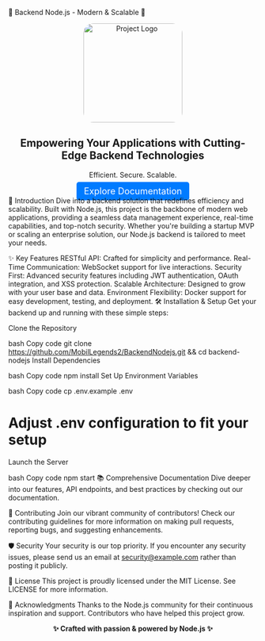 🌟 Backend Node.js - Modern & Scalable 🌟
<div align="center">
  <img src="https://i.goopics.net/ykvm7r.jpg" alt="Project Logo" width="200" style="border-radius: 20px;"/>
  <h2>Empowering Your Applications with Cutting-Edge Backend Technologies</h2>
  <p>Efficient. Secure. Scalable.</p>
  <a href="link-to-documentation" style="background-color: #007BFF; color: white; padding: 8px 15px; border-radius: 5px; text-decoration: none; font-size: 18px;">Explore Documentation</a>
</div>
🚀 Introduction
Dive into a backend solution that redefines efficiency and scalability. Built with Node.js, this project is the backbone of modern web applications, providing a seamless data management experience, real-time capabilities, and top-notch security. Whether you're building a startup MVP or scaling an enterprise solution, our Node.js backend is tailored to meet your needs.

✨ Key Features
RESTful API: Crafted for simplicity and performance.
Real-Time Communication: WebSocket support for live interactions.
Security First: Advanced security features including JWT authentication, OAuth integration, and XSS protection.
Scalable Architecture: Designed to grow with your user base and data.
Environment Flexibility: Docker support for easy development, testing, and deployment.
🛠 Installation & Setup
Get your backend up and running with these simple steps:

Clone the Repository

bash
Copy code
git clone https://github.com/MobilLegends2/BackendNodejs.git && cd backend-nodejs
Install Dependencies

bash
Copy code
npm install
Set Up Environment Variables

bash
Copy code
cp .env.example .env
# Adjust .env configuration to fit your setup
Launch the Server

bash
Copy code
npm start
📚 Comprehensive Documentation
Dive deeper into our features, API endpoints, and best practices by checking out our documentation.

🤝 Contributing
Join our vibrant community of contributors! Check our contributing guidelines for more information on making pull requests, reporting bugs, and suggesting enhancements.

🛡 Security
Your security is our top priority. If you encounter any security issues, please send us an email at security@example.com rather than posting it publicly.

📃 License
This project is proudly licensed under the MIT License. See LICENSE for more information.

💖 Acknowledgments
Thanks to the Node.js community for their continuous inspiration and support.
Contributors who have helped this project grow.
<div align="center">
  <b>✨ Crafted with passion & powered by Node.js ✨</b>
</div>
